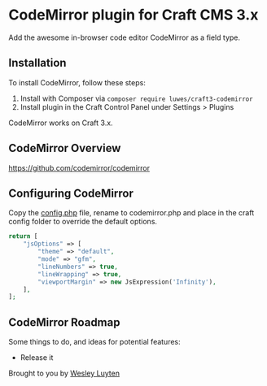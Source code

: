# CodeMirror plugin for Craft CMS 3.x

Add the awesome in-browser code editor CodeMirror as a field type.

<!-- ![Screenshot](resources/img/plugin-logo.png) -->

## Installation

To install CodeMirror, follow these steps:

1. Install with Composer via `composer require luwes/craft3-codemirror`
2. Install plugin in the Craft Control Panel under Settings > Plugins

CodeMirror works on Craft 3.x.

## CodeMirror Overview

https://github.com/codemirror/codemirror

## Configuring CodeMirror

Copy the [config.php](./src/config.php) file, rename to codemirror.php and place in the craft config folder to override the default options.

``` php
return [
	"jsOptions" => [
		"theme" => "default",
		"mode" => "gfm",
		"lineNumbers" => true,
		"lineWrapping" => true,
		"viewportMargin" => new JsExpression('Infinity'),
	],
];
```

## CodeMirror Roadmap

Some things to do, and ideas for potential features:

* Release it

Brought to you by [Wesley Luyten](https://wesleyluyten.com)

